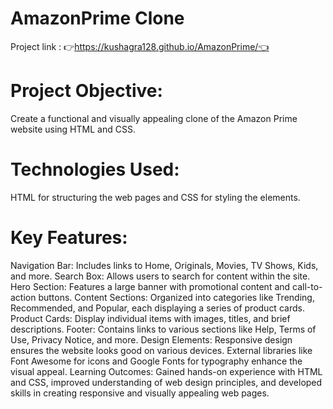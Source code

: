 # AmazonPrime Clone

Project link :
👉https://kushagra128.github.io/AmazonPrime/👈

# Project Objective: 
Create a functional and visually appealing clone of the Amazon Prime website using HTML and CSS.
# Technologies Used:
HTML for structuring the web pages and CSS for styling the elements.
# Key Features:
Navigation Bar: Includes links to Home, Originals, Movies, TV Shows, Kids, and more.
Search Box: Allows users to search for content within the site.
Hero Section: Features a large banner with promotional content and call-to-action buttons.
Content Sections: Organized into categories like Trending, Recommended, and Popular, each displaying a series of product cards.
Product Cards: Display individual items with images, titles, and brief descriptions.
Footer: Contains links to various sections like Help, Terms of Use, Privacy Notice, and more.
Design Elements: Responsive design ensures the website looks good on various devices. External libraries like Font Awesome for icons and Google Fonts for typography enhance the visual appeal.
Learning Outcomes: Gained hands-on experience with HTML and CSS, improved understanding of web design principles, and developed skills in creating responsive and visually appealing web pages.
